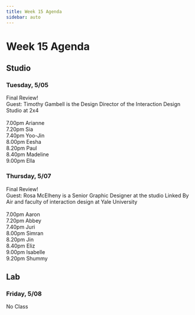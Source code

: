 ```yaml
---
title: Week 15 Agenda
sidebar: auto
---
```


# Week 15 Agenda

## Studio

### Tuesday, 5/05

Final Review! </br>
Guest: Timothy Gambell is the Design Director of the Interaction Design Studio at 2x4 </br>
</br>
7.00pm Arianne </br>
7.20pm Sia </br>
7.40pm Yoo-Jin </br>
8.00pm Eesha </br>
8.20pm Paul </br>
8.40pm Madeline </br>
9.00pm Ella </br>

### Thursday, 5/07
Final Review! </br>
Guest: Rosa McElheny is a Senior Graphic Designer at the studio Linked By Air and faculty of interaction design at Yale University </br>
</br>
7.00pm Aaron </br>
7.20pm Abbey </br>
7.40pm Juri </br>
8.00pm Simran </br>
8.20pm Jin </br>
8.40pm Eliz </br> 
9.00pm Isabelle </br>
9.20pm Shummy </br>

## Lab

### Friday, 5/08

No Class